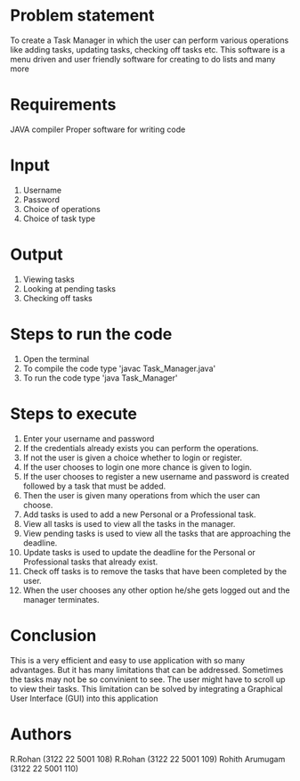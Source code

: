 # Problem statement

To create a Task Manager in which the user can perform various operations like adding tasks, updating tasks, checking off tasks etc. This software is a menu driven and user friendly software for creating to do lists and many more

# Requirements

JAVA compiler
Proper software for writing code

# Input 

1. Username
2. Password
3. Choice of operations
4. Choice of task type
 
# Output

1. Viewing tasks
2. Looking at pending tasks
3. Checking off tasks

# Steps to run the code

1. Open the terminal
2. To compile the code type 'javac Task_Manager.java' 
3. To run the code type 'java Task_Manager'

# Steps to execute

1. Enter your username and password
2. If the credentials already exists you can perform the operations.
3. If not the user is given a choice whether to login or register.
4. If the user chooses to login one more chance is given to login.
5. If the user chooses to register a new username and password is created followed by a task that must be added.
6. Then the user is given many operations from which the user can choose.
7. Add tasks is used to add a new Personal or a Professional task.
8. View all tasks is used to view all the tasks in the manager.
9. View pending tasks is used to view all the tasks that are approaching the deadline.
10. Update tasks is used to update the deadline for the Personal or Professional tasks that already exist.
11. Check off tasks is to remove the tasks that have been completed by the user.
12. When the user chooses any other option he/she gets logged out and the manager terminates.

# Conclusion

This is a very efficient and easy to use application with so many advantages. But it has many limitations that can be addressed. Sometimes the tasks may not be so convinient to see. The user might have to scroll up to view their tasks. This limitation can be solved by integrating a Graphical User Interface (GUI) into this application

# Authors

R.Rohan (3122 22 5001 108)
R.Rohan (3122 22 5001 109)
Rohith Arumugam (3122 22 5001 110)